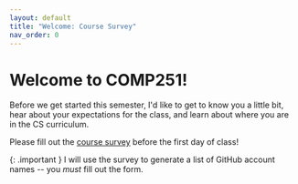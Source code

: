 ```yaml
---
layout: default
title: "Welcome: Course Survey"
nav_order: 0
---
```


# Welcome to COMP251!

Before we get started this semester, I'd like to get to know you a little bit,
hear about your expectations for the class, and learn about where you are in the
CS curriculum.

Please fill out the [course survey](https://tinyr.us/251-survey) before the
first day of class!

{: .important }
I will use the survey to generate a list of GitHub account names -- you *must*
fill out the form.
